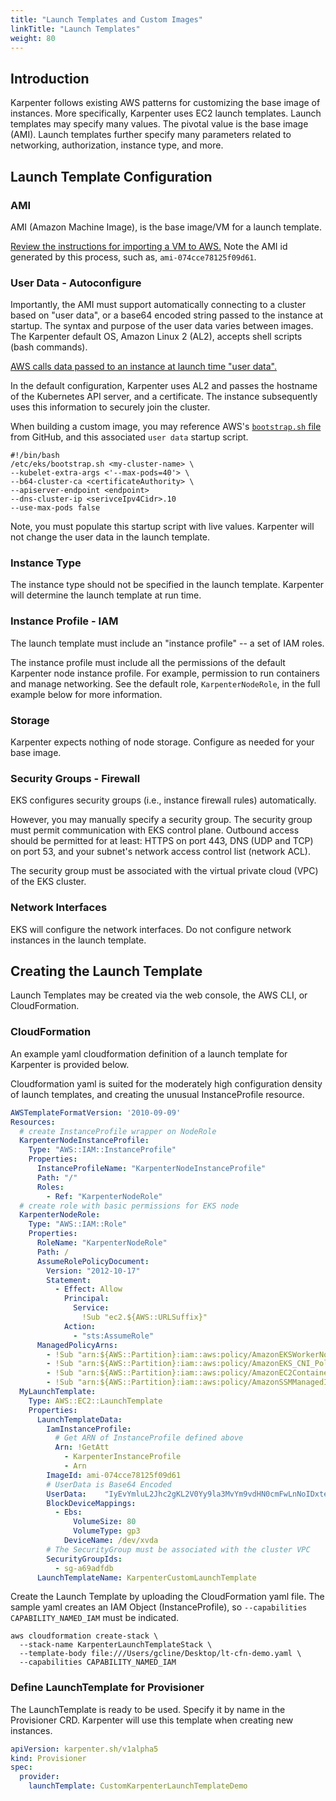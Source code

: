 ```yaml
---
title: "Launch Templates and Custom Images"
linkTitle: "Launch Templates"
weight: 80
---
```


## Introduction

Karpenter follows existing AWS patterns for customizing the base image of
instances. More specifically, Karpenter uses EC2 launch templates. Launch
templates may specify many values. The pivotal value is the base image (AMI).
Launch templates further specify many parameters related to networking,
authorization, instance type, and more.  

## Launch Template Configuration

### AMI

AMI (Amazon Machine Image), is the base image/VM for a launch template.

[Review the instructions for importing a VM to AWS.](https://docs.aws.amazon.com/vm-import/latest/userguide/vmimport-image-import.html) Note the AMI id generated by this process, such as, 
`ami-074cce78125f09d61`.

### User Data - Autoconfigure

Importantly, the AMI must support automatically connecting to a cluster based
on "user data", or a base64 encoded string passed to the instance at startup.
The syntax and purpose of the user data varies between images. The Karpenter
default OS, Amazon Linux 2 (AL2), accepts shell scripts (bash commands). 

[AWS calls data passed to an instance at launch time "user
data".](https://docs.aws.amazon.com/AWSEC2/latest/UserGuide/user-data.html#user-data-shell-scripts)

In the default configuration, Karpenter uses AL2 and passes the hostname of the
Kubernetes API server, and a certificate. The instance subsequently uses this
information to securely join the cluster.

When building a custom image, you may reference AWS's [`bootstrap.sh`
file](https://github.com/awslabs/amazon-eks-ami/blob/master/files/bootstrap.sh)
from GitHub, and this associated `user data` startup script. 

```
#!/bin/bash
/etc/eks/bootstrap.sh <my-cluster-name> \
--kubelet-extra-args <'--max-pods=40'> \
--b64-cluster-ca <certificateAuthority> \
--apiserver-endpoint <endpoint> 
--dns-cluster-ip <serivceIpv4Cidr>.10
--use-max-pods false
```

Note, you must populate this startup script with live values. Karpenter will
not change the user data in the launch template. 

### Instance Type

The instance type should not be specified in the launch template. Karpenter
will determine the launch template at run time. 

### Instance Profile - IAM

The launch template must include an "instance profile" -- a set of IAM roles. 

The instance profile must include all the permissions of the default Karpenter
node instance profile. For example, permission to run containers and manage
networking. See the default role, `KarpenterNodeRole`, in the full example
below for more information. 

### Storage

Karpenter expects nothing of node storage. Configure as needed for your base
image.

### Security Groups - Firewall

EKS configures security groups (i.e., instance firewall rules) automatically. 

However, you may manually specify a security group. The security group must
permit communication with EKS control plane. Outbound access should be
permitted for at least: HTTPS on port 443, DNS (UDP and TCP) on port 53, and
your subnet's network access control list (network ACL). 

The security group must be associated with the virtual private cloud (VPC) of
the EKS cluster.

### Network Interfaces

EKS will configure the network interfaces. Do not configure network instances
in the launch template.

## Creating the Launch Template

Launch Templates may be created via the web console, the AWS CLI, or
CloudFormation. 

### CloudFormation


An example yaml cloudformation definition of a launch template for Karpenter is
provided below. 

Cloudformation yaml is suited for the moderately high configuration density of
launch templates, and creating the unusual InstanceProfile resource. 

```yaml
AWSTemplateFormatVersion: '2010-09-09'
Resources:
  # create InstanceProfile wrapper on NodeRole
  KarpenterNodeInstanceProfile:
    Type: "AWS::IAM::InstanceProfile"
    Properties:
      InstanceProfileName: "KarpenterNodeInstanceProfile"
      Path: "/"
      Roles:
        - Ref: "KarpenterNodeRole"
  # create role with basic permissions for EKS node
  KarpenterNodeRole:
    Type: "AWS::IAM::Role"
    Properties:
      RoleName: "KarpenterNodeRole"
      Path: /
      AssumeRolePolicyDocument:
        Version: "2012-10-17"
        Statement:
          - Effect: Allow
            Principal:
              Service:
                !Sub "ec2.${AWS::URLSuffix}"
            Action:
              - "sts:AssumeRole"
      ManagedPolicyArns:
        - !Sub "arn:${AWS::Partition}:iam::aws:policy/AmazonEKSWorkerNodePolicy"
        - !Sub "arn:${AWS::Partition}:iam::aws:policy/AmazonEKS_CNI_Policy"
        - !Sub "arn:${AWS::Partition}:iam::aws:policy/AmazonEC2ContainerRegistryReadOnly"
        - !Sub "arn:${AWS::Partition}:iam::aws:policy/AmazonSSMManagedInstanceCore"
  MyLaunchTemplate:
    Type: AWS::EC2::LaunchTemplate
    Properties: 
      LaunchTemplateData: 
        IamInstanceProfile:
          # Get ARN of InstanceProfile defined above
          Arn: !GetAtt
            - KarpenterInstanceProfile
            - Arn
        ImageId: ami-074cce78125f09d61
        # UserData is Base64 Encoded
        UserData:    "IyEvYmluL2Jhc2gKL2V0Yy9la3MvYm9vdHN0cmFwLnNoIDxteS1jbHVzdGVyLW5hbWU+IFwKLS1rdWJlbGV0LWV4dHJhLWFyZ3MgPCctLW1heC1wb2RzPTQwJz4gXAotLWI2NC1jbHVzdGVyLWNhIDxjZXJ0aWZpY2F0ZUF1dGhvcml0eT4gXAotLWFwaXNlcnZlci1lbmRwb2ludCA8ZW5kcG9pbnQ+IAotLWRucy1jbHVzdGVyLWlwIDxzZXJpdmNlSXB2NENpZHI+LjEwCi0tdXNlLW1heC1wb2RzIGZhbHNl"
        BlockDeviceMappings: 
          - Ebs:
              VolumeSize: 80
              VolumeType: gp3
            DeviceName: /dev/xvda
        # The SecurityGroup must be associated with the cluster VPC
        SecurityGroupIds:
          - sg-a69adfdb
      LaunchTemplateName: KarpenterCustomLaunchTemplate
```

Create the Launch Template by uploading the CloudFormation yaml file. The
sample yaml creates an IAM Object (InstanceProfile), so `--capabilities
CAPABILITY_NAMED_IAM` must be indicated.

```
aws cloudformation create-stack \
  --stack-name KarpenterLaunchTemplateStack \
  --template-body file:///Users/gcline/Desktop/lt-cfn-demo.yaml \
  --capabilities CAPABILITY_NAMED_IAM
```

### Define LaunchTemplate for Provisioner

The LaunchTemplate is ready to be used. Specify it by name in the Provisioner
CRD. Karpenter will use this template when creating new instances.

```yaml
apiVersion: karpenter.sh/v1alpha5
kind: Provisioner
spec:
  provider:
    launchTemplate: CustomKarpenterLaunchTemplateDemo
    
```



